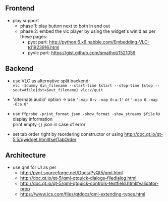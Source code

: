 ## Frontend

* play support
   - phase 1: play button next to both in and out
   - phase 2: embed the vlc player by using the widget's winId as per these pages:
      * pyqt part:  http://python.6.x6.nabble.com/Embedding-VLC-td1923916.html
      * pyvlc part: https://gist.github.com/smathot/1521059

## Backend

* use VLC as alternative split backend:  
       `vlc -Idummy $in_filename --start-time $start --stop-time $stop --sout=#file{dst=$out_filename} vlc://quit`

* 'alternate audio' option -> use `'-map 0:v -map 0:a:1'`  or `'-map 0 -map -0:a:0'`

* use `ffprobe -print_format json -show_format -show_streams $file` to display information  
       print empty `{}` json in case of error

* set tab order right by reordering constructor or using http://doc.qt.io/qt-5.5/qwidget.html#setTabOrder

## Architecture

* use qml for UI as per
   - http://pyqt.sourceforge.net/Docs/PyQt5/qml.html  
   - http://doc.qt.io/qt-5/qml-qtquick-dialogs-filedialog.html
   - http://doc.qt.io/qt-5/qml-qtquick-controls-textfield.html#validator-prop
   - https://www.ics.com/files/qtdocs/qml-extending-types.html

